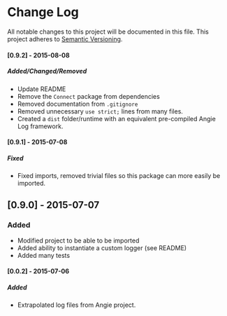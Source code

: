 # Change Log
All notable changes to this project will be documented in this file.
This project adheres to [Semantic Versioning](http://semver.org/).

#### [0.9.2] - 2015-08-08
##### Added/Changed/Removed
- Update README
- Remove the `Connect` package from dependencies
- Removed documentation from `.gitignore`
- Removed unnecessary `use strict;` lines from many files.
- Created a `dist` folder/runtime with an equivalent pre-compiled Angie Log framework.

#### [0.9.1] - 2015-07-08
##### Fixed
- Fixed imports, removed trivial files so this package can more easily be imported.

## [0.9.0] - 2015-07-07
### Added
- Modified project to be able to be imported
- Added ability to instantiate a custom logger (see README)
- Added many tests

#### [0.0.2] - 2015-07-06
##### Added
- Extrapolated log files from Angie project.